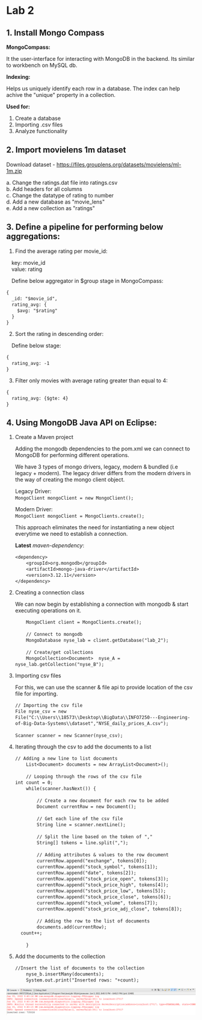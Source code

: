 # Lab 2

## 1. Install Mongo Compass

**MongoCompass:**

It the user-interface for interacting with MongoDB in the backend. Its similar to workbench on MySQL db.

**Indexing:**

Helps us uniquely identify each row in a database. The index can help achive the "unique" property in a collection.

**Used for:**

1. Create a database
2. Importing .csv files
3. Analyze functionality

## 2. Import movielens 1m dataset

Download dataset - https://files.grouplens.org/datasets/movielens/ml-1m.zip<br/>
 
a. Change the ratings.dat file into ratings.csv<br/>
b. Add headers for all columns<br/>
c. Change the datatype of rating to number<br/>
d. Add a new database as "movie_lens"<br/>
e. Add a new collection as "ratings"<br/>

## 3. Define a pipeline for performing below aggregations:

1. Find the average rating per movie_id:

&emsp;key: movie_id<br/>
&emsp;value: rating

&emsp;Define below aggregator in $group stage in MongoCompass:
  ```
  {
    _id: "$movie_id",
    rating_avg: {
      $avg: "$rating"
    }
  }
  ```

2. Sort the rating in descending order: 

&emsp;Define below stage:
```
{
  rating_avg: -1
}
```

3. Filter only movies with average rating greater than equal to 4:

```
{
  rating_avg: {$gte: 4}
}
```
## 4. Using MongoDB Java API on Eclipse:

1. Create a Maven project

    Adding the mongodb dependencies to the pom.xml we can connect to MongoDB for performing different operations.

    We have 3 types of mongo drivers, legacy, modern & bundled (i.e legacy + modern). The legacy driver differs from the modern drivers in the way of creating the mongo client object. 

    Legacy Driver:<br/>
    `MongoClient mongoClient = new MongoClient();`

    Modern Driver:<br/>
    `MongoClient mongoClient = MongoClients.create();`

    This approach eliminates the need for instantiating a new object everytime we need to establish a connection.

    **Latest** *maven-dependency*:<br/>
    ```
    <dependency>
        <groupId>org.mongodb</groupId>
        <artifactId>mongo-java-driver</artifactId>
        <version>3.12.11</version>
    </dependency>
    ```

2. Creating a connection class

    We can now begin by establishing a connection with mongodb & start executing operations on it.

    ```// Establish connection using modern client
		MongoClient client = MongoClients.create();
		
		// Connect to mongodb
		MongoDatabase nyse_lab = client.getDatabase("lab_2");
		
		// Create/get collections
		MongoCollection<Document>  nyse_A = nyse_lab.getCollection("nyse_B");
    ```

3. Importing csv files

    For this, we can use the scanner & file api to provide location of the csv file for importing.

    ```
    // Importing the csv file
    File nyse_csv = new File("C:\\Users\\18573\\Desktop\\BigData\\INFO7250---Engineering-of-Big-Data-Systems\\dataset","NYSE_daily_prices_A.csv");
		
    Scanner scanner = new Scanner(nyse_csv);
    ```

4. Iterating through the csv to add the documents to a list

    ```
    // Adding a new line to list documents
		List<Document> documents = new ArrayList<Document>();
		
		// Looping through the rows of the csv file
    int count = 0;
		while(scanner.hasNext()) {
			
			// Create a new document for each row to be added
			Document currentRow = new Document(); 
			
			// Get each line of the csv file
			String line = scanner.nextLine();
			
			// Split the line based on the token of ","
			String[] tokens = line.split(",");
			
			// Adding attributes & values to the row document
			currentRow.append("exchange", tokens[0]);
			currentRow.append("stock_symbol", tokens[1]);
			currentRow.append("date", tokens[2]);
			currentRow.append("stock_price_open", tokens[3]);
			currentRow.append("stock_price_high", tokens[4]);
			currentRow.append("stock_price_low", tokens[5]);
			currentRow.append("stock_price_close", tokens[6]);
			currentRow.append("stock_volume", tokens[7]);
			currentRow.append("stock_price_adj_close", tokens[8]);
			
			// Adding the row to the list of documents
			documents.add(currentRow);
      count++;
			
		}

    ```

5. Add the documents to the collection

    ```
    //Insert the list of documents to the collection
		nyse_b.insertMany(documents);
		System.out.print("Inserted rows: "+count);
    ```

![alt text](https://github.com/tambeani/INFO7250---Engineering-of-Big-Data-Systems/blob/main/screenshots/lab2_insertmany_output.png?raw=true)








